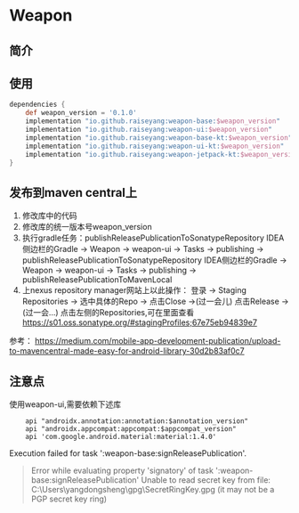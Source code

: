 # Weapon

## 简介

## 使用
```gradle
dependencies {
    def weapon_version = '0.1.0'
    implementation "io.github.raiseyang:weapon-base:$weapon_version"
    implementation "io.github.raiseyang:weapon-ui:$weapon_version"
    implementation "io.github.raiseyang:weapon-base-kt:$weapon_version"
    implementation "io.github.raiseyang:weapon-ui-kt:$weapon_version"
    implementation "io.github.raiseyang:weapon-jetpack-kt:$weapon_version"
}
```


## 发布到maven central上
1. 修改库中的代码
2. 修改库的统一版本号weapon_version
3. 执行gradle任务：publishReleasePublicationToSonatypeRepository
IDEA侧边栏的Gradle -> Weapon -> weapon-ui -> Tasks -> publishing -> publishReleasePublicationToSonatypeRepository
IDEA侧边栏的Gradle -> Weapon -> weapon-ui -> Tasks -> publishing -> publishReleasePublicationToMavenLocal
4. 上nexus repository manager网站上以此操作：
登录 -> Staging Repositories -> 选中具体的Repo -> 点击Close ->(过一会儿) 点击Release ->
(过一会...) 点击左侧的Repositories,可在里面查看
https://s01.oss.sonatype.org/#stagingProfiles;67e75eb94839e7

参考：
https://medium.com/mobile-app-development-publication/upload-to-mavencentral-made-easy-for-android-library-30d2b83af0c7

## 注意点
使用weapon-ui,需要依赖下述库
```
    api "androidx.annotation:annotation:$annotation_version"
    api "androidx.appcompat:appcompat:$appcompat_version"
    api 'com.google.android.material:material:1.4.0'
```


Execution failed for task ':weapon-base:signReleasePublication'.
> Error while evaluating property 'signatory' of task ':weapon-base:signReleasePublication'
   > Unable to read secret key from file: C:\Users\yangdongsheng\gpg\SecretRingKey.gpg (it may not be a PGP secret key ring)
